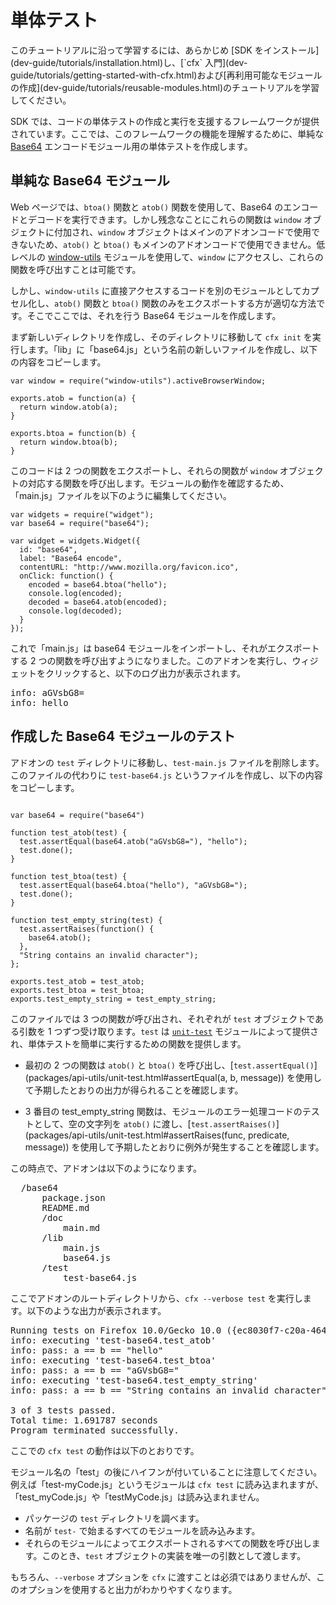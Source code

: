 <!-- This Source Code Form is subject to the terms of the Mozilla Public
   - License, v. 2.0. If a copy of the MPL was not distributed with this
   - file, You can obtain one at http://mozilla.org/MPL/2.0/. -->

# 単体テスト #

<span class="aside">
このチュートリアルに沿って学習するには、あらかじめ [SDK をインストール](dev-guide/tutorials/installation.html)し、[`cfx` 入門](dev-guide/tutorials/getting-started-with-cfx.html)および[再利用可能なモジュールの作成](dev-guide/tutorials/reusable-modules.html)のチュートリアルを学習してください。
</span>

SDK では、コードの単体テストの作成と実行を支援するフレームワークが提供されています。ここでは、このフレームワークの機能を理解するために、単純な [Base64](http://en.wikipedia.org/wiki/Base64) エンコードモジュール用の単体テストを作成します。

## 単純な Base64 モジュール ##

Web ページでは、`btoa()` 関数と `atob()` 関数を使用して、Base64 のエンコードとデコードを実行できます。しかし残念なことにこれらの関数は `window` オブジェクトに付加され、`window` オブジェクトはメインのアドオンコードで使用できないため、`atob()` と `btoa()` もメインのアドオンコードで使用できません。低レベルの [window-utils](packages/api-utils/window-utils.html) モジュールを使用して、`window` にアクセスし、これらの関数を呼び出すことは可能です。

しかし、`window-utils` に直接アクセスするコードを別のモジュールとしてカプセル化し、`atob()` 関数と `btoa()` 関数のみをエクスポートする方が適切な方法です。そこでここでは、それを行う Base64 モジュールを作成します。

まず新しいディレクトリを作成し、そのディレクトリに移動して `cfx init` を実行します。「lib」に「base64.js」という名前の新しいファイルを作成し、以下の内容をコピーします。

    var window = require("window-utils").activeBrowserWindow;

    exports.atob = function(a) {
      return window.atob(a);
    }

    exports.btoa = function(b) {
      return window.btoa(b);
    }

このコードは 2 つの関数をエクスポートし、それらの関数が `window` オブジェクトの対応する関数を呼び出します。モジュールの動作を確認するため、「main.js」ファイルを以下のように編集してください。

    var widgets = require("widget");
    var base64 = require("base64");

    var widget = widgets.Widget({
      id: "base64",
      label: "Base64 encode",
      contentURL: "http://www.mozilla.org/favicon.ico",
      onClick: function() {
        encoded = base64.btoa("hello");
        console.log(encoded);
        decoded = base64.atob(encoded);
        console.log(decoded);
      }
    });

これで「main.js」は base64 モジュールをインポートし、それがエクスポートする 2 つの関数を呼び出すようになりました。このアドオンを実行し、ウィジェットをクリックすると、以下のログ出力が表示されます。

<pre>
info: aGVsbG8=
info: hello
</pre>

## 作成した Base64 モジュールのテスト ##

アドオンの `test` ディレクトリに移動し、`test-main.js` ファイルを削除します。このファイルの代わりに `test-base64.js` というファイルを作成し、以下の内容をコピーします。

<pre><code>
var base64 = require("base64")

function test_atob(test) {
  test.assertEqual(base64.atob("aGVsbG8="), "hello");
  test.done();
}

function test_btoa(test) {
  test.assertEqual(base64.btoa("hello"), "aGVsbG8=");
  test.done();
}

function test_empty_string(test) {
  test.assertRaises(function() {
    base64.atob();
  },
  "String contains an invalid character");
};

exports.test_atob = test_atob;
exports.test_btoa = test_btoa;
exports.test_empty_string = test_empty_string;
</code></pre>

このファイルでは 3 つの関数が呼び出され、それぞれが `test` オブジェクトである引数を 1 つずつ受け取ります。`test` は [`unit-test`](packages/api-utils/unit-test.html) モジュールによって提供され、単体テストを簡単に実行するための関数を提供します。

* 最初の 2 つの関数は `atob()` と `btoa()` を呼び出し、[`test.assertEqual()`](packages/api-utils/unit-test.html#assertEqual(a, b, message)) を使用して予期したとおりの出力が得られることを確認します。

* 3 番目の test_empty_string 関数は、モジュールのエラー処理コードのテストとして、空の文字列を `atob()` に渡し、[`test.assertRaises()`](packages/api-utils/unit-test.html#assertRaises(func, predicate, message)) を使用して予期したとおりに例外が発生することを確認します。

この時点で、アドオンは以下のようになります。

<pre>
  /base64
      package.json
      README.md
      /doc
          main.md
      /lib
          main.js
          base64.js
      /test
          test-base64.js
</pre>

ここでアドオンのルートディレクトリから、`cfx --verbose test` を実行します。以下のような出力が表示されます。

<pre>
Running tests on Firefox 10.0/Gecko 10.0 ({ec8030f7-c20a-464f-9b0e-13a3a9e97384}) under darwin/x86.
info: executing 'test-base64.test_atob'
info: pass: a == b == "hello"
info: executing 'test-base64.test_btoa'
info: pass: a == b == "aGVsbG8="
info: executing 'test-base64.test_empty_string'
info: pass: a == b == "String contains an invalid character"

3 of 3 tests passed.
Total time: 1.691787 seconds
Program terminated successfully.
</pre>

ここでの `cfx test` の動作は以下のとおりです。

<span class="aside">モジュール名の「test」の後にハイフンが付いていることに注意してください。例えば「test-myCode.js」というモジュールは `cfx test` に読み込まれますが、「test_myCode.js」や「testMyCode.js」は読み込まれません。</span>

* パッケージの `test` ディレクトリを調べます。
* 名前が `test-` で始まるすべてのモジュールを読み込みます。
*  それらのモジュールによってエクスポートされるすべての関数を呼び出します。このとき、`test` オブジェクトの実装を唯一の引数として渡します。

もちろん、`--verbose` オプションを `cfx` に渡すことは必須ではありませんが、このオプションを使用すると出力がわかりやすくなります。
